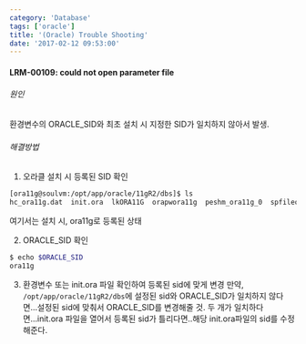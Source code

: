 ```yaml
---
category: 'Database'
tags: ['oracle']
title: '(Oracle) Trouble Shooting'
date: '2017-02-12 09:53:00'
---
```


#### LRM-00109: could not open parameter file

###### 원인

환경변수의 ORACLE_SID와 최초 설치 시 지정한 SID가 일치하지 않아서 발생.

###### 해결방법

1. 오라클 설치 시 등록된 SID 확인

```sh
[ora11g@soulvm:/opt/app/oracle/11gR2/dbs]$ ls
hc_ora11g.dat  init.ora  lkORA11G  orapwora11g  peshm_ora11g_0  spfileora11g.or
```

여기서는 설치 시, ora11g로 등록된 상태

2. ORACLE_SID 확인

```sh
$ echo $ORACLE_SID
ora11g
```

3. 환경변수 또는 init.ora 파일 확인하여 등록된 sid에 맞게 변경
   만약, `/opt/app/oracle/11gR2/dbs`에 설정된 sid와 ORACLE_SID가 일치하지 않다면...설정된 sid에 맞춰서 ORACLE_SID를 변경해줄 것.
   두 개가 일치하다면...init.ora 파일을 열어서 등록된 sid가 틀리다면..해당 init.ora파일의 sid를 수정해준다.
